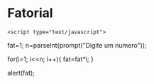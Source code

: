 # Fatorial
<!DOCTYPE html>
<html>
<head>
    <title></title>
</head>
<body>

    <script type="text/javascript">
    
fat=1;
n=parseInt(prompt("Digite um numero"));

for(i=1; i<=n; i++){
   fat=fat*i;
}

alert(fat);

   </script>
   
</body>
</html>
